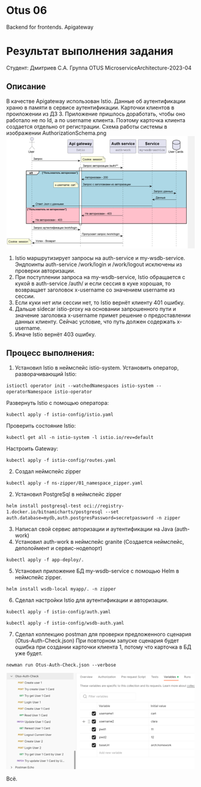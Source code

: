 # Otus 06
Backend for frontends. Apigateway
# Результат выполнения задания
Студент: Дмитриев С.А. Группа OTUS MicroserviceArchitecture-2023-04

## Описание
В качестве Apigateway использован Istio.
Данные об аутентификации храню в памяти в сервисе аутентификации.
Карточки клиентов в проиложении из ДЗ 3. Приложение пришлось доработать, чтобы оно работало не по Id, а по username клиента. Поэтому карточка клиента создается отдельно от регистрации. 
Схема работы системы в изображении AuthorizationSchema.png
![Схема авторизации](AuthorizationSchema.png)
1. Istio маршрутизирует запросы на auth-service и my-wsdb-service. Эндпоинты auth-service /work/login и /work/logout исключены из проверки авторизации.
2. При поступлении запроса на my-wsdb-service, Istio обращается с кукой в auth-service /auth/ и если сессия в куке хорошая, то возвращает заголовок x-username со значением username из сессии.
3. Если куки нет или сессии нет, то Istio вернёт клиенту 401 ошибку.
4. Дальше sidecar istio-proxy на основании запрошенного пути и значение заголовка x-username примет решение о предоставлении данных клиенту. Сейчас условие, что путь должен содержать x-username.
5. Иначе Istio вернёт 403 ошибку.

## Процесс выполнения:
1. Установил Istio в неймспейс istio-system.
Установить оператор, разворачивающий Istio:
```shell
istioctl operator init --watchedNamespaces istio-system --operatorNamespace istio-operator
```
Развернуть Istio c помощью оператора:
```shell
kubectl apply -f istio-config/istio.yaml
```
Проверить состояние Istio:
```shell
kubectl get all -n istio-system -l istio.io/rev=default
```
Настроить Gateway:
```shell
kubectl apply -f istio-config/routes.yaml
```
2. Создал неймспейс zipper
```shell
kubectl apply -f ns-zipper/01_namespace_zipper.yaml
```
2. Установил PostgreSql в неймспейс zipper
```shell
helm install postgresql-test oci://registry-1.docker.io/bitnamicharts/postgresql --set auth.database=mydb,auth.postgresPassword=secretpassword -n zipper
```
3. Написал свой сервис авторизации и аутентификации на Java (auth-work)
4. Уcтановил auth-work в неймспейс granite (Создается неймспейс, деполоймент и сервис-нодепорт)
```shell
kubectl apply -f app-deploy/.
```
5. Установил приложение БД my-wsdb-service с помощью Helm в неймспейс zipper.
```shell
helm install wsdb-local myapp/. -n zipper
```
6. Сделал настройки Istio для аутентификации и авторизации.
```shell
kubectl apply -f istio-config/auth.yaml
```
```shell
kubectl apply -f istio-config/wsdb-auth.yaml
```
7. Сделал коллекцию postman для проверки предложенного сценария (Otus-Auth-Check.json) При повторном запуске сценария будет ошибка при создании карточки клиента 1, потому что карточка в БД уже будет.
```shell
newman run Otus-Auth-Check.json --verbose
```
![Коллекция postman](Postman.png)

Всё.

